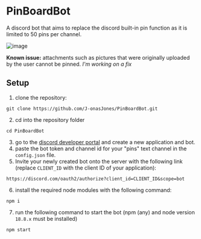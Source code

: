 # PinBoardBot
A discord bot that aims to replace the discord built-in pin function as it is limited to 50 pins per channel.

![image](https://user-images.githubusercontent.com/91549607/187810218-c2657705-795f-45db-8c93-14dac44704fa.png)



**Known issue:** attachments such as pictures that were originally uploaded by the user cannot be pinned. *I'm working on a fix*


## Setup
1. clone the repository:
   
```
git clone https://github.com/J-onasJones/PinBoardBot.git
```
2. cd into the repository folder
```
cd PinBoardBot
```
3. go to the [discord developer portal](https://discord.com/developers/) and create a new application and bot.
4. paste the bot token and channel id for your "pins" text channel in the `config.json` file.
5. Invite your newly created bot onto the server with the following link (replace `CLIENT_ID` with the client ID of your application):
```
https://discord.com/oauth2/authorize?client_id=CLIENT_ID&scope=bot
```
6. install the required node modules with the following command:
```
npm i
```
7. run the following command to start the bot (npm (any) and node version `18.8.x` must be installed)
```
npm start
```
